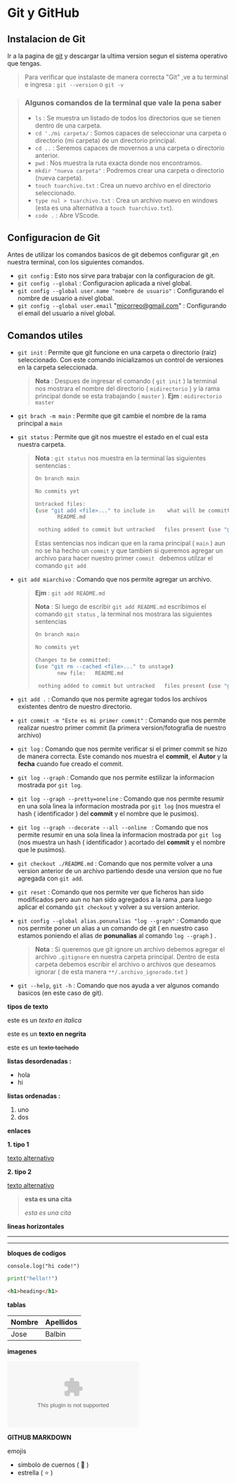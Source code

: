# **Git y GitHub**

## **Instalacion de Git**
Ir a la pagina de 
[git](https://git-scm.com/ "git")
y descargar la ultima version segun el sistema operativo que tengas.

> Para verificar que instalaste de manera correcta "Git" ,ve a tu terminal e ingresa : `git --version` o `git -v` 

> ### **Algunos comandos de la terminal que vale la pena saber**
>
> * `ls` : Se muestra un listado de todos los directorios que se tienen dentro de una carpeta.
> * `cd './mi carpeta/` : Somos capaces de seleccionar una carpeta o directorio (mi carpeta) de un directorio principal.
> * `cd ..` : Seremos capaces de movernos a una carpeta o directorio anterior. 
> * `pwd` : Nos muestra la ruta exacta donde nos encontramos.
> * `mkdir "nueva carpeta"` : Podremos crear una carpeta o directorio (nueva carpeta).
> * `touch tuarchivo.txt` : Crea un nuevo archivo en el directorio seleccionado.
> * `type nul > tuarchivo.txt` : Crea un archivo nuevo en windows (esta es una alternativa a `touch tuarchivo.txt`).
> * `code .` : Abre VScode. 

## **Configuracion de Git**

Antes de utilizar los comandos basicos de git debemos configurar git ,en nuestra terminal, con los siguientes comandos.
* `git config` : Esto nos sirve para trabajar con la configuracion de git. 
* `git config --global` : Configuracion aplicada a nivel global. 
* `git config --global user.name "nombre de usuario"` : Configurando el nombre de usuario a nivel global. 
* `git config --global user.email` "micorreo@gmail.com" : Configurando el email del usuario a nivel global.

## **Comandos utiles**
* `git init` : Permite que git funcione en una carpeta o directorio (raiz) seleccionado. Con este comando inicializamos un control de versiones en la carpeta seleccionada.

  > **Nota** : Despues de ingresar el comando ( `git init` ) la terminal nos mostrara el nombre del directorio ( `midirectorio` ) y la rama principal donde se esta trabajando ( `master` ). **Ejm** : `midirectorio master`
* `git brach -m main` : Permite que git cambie el nombre de la rama principal a  `main`
*  `git status` : Permite que git nos muestre el estado en el cual esta nuestra carpeta.
   > **Nota** : `git status` nos muestra en la terminal las siguientes sentencias :
   >
   >  ```bash 
   >  On branch main
   > 
   >  No commits yet
   >  
   >  Untracked files:
   >  (use "git add <file>..." to include in    what will be committed)
   >         README.md
   > 
   >   nothing added to commit but untracked   files present (use "git add" to track)
   >  ```
   > Estas sentencias nos indican que en la rama principal ( `main` ) aun no se ha hecho un `commit` y que tambien si queremos agregar un archivo para hacer nuestro primer `commit ` debemos utilzar el comando `git add`
*  `git add miarchivo` : Comando que nos permite agregar un archivo. 
   > **Ejm** : `git add README.md`
   >
   > **Nota** : Si luego de escribir `git add README.md` escribimos el comando `git status` , la terminal nos mostrara las siguientes sentencias
   >
   >  ```bash 
   >  On branch main
   > 
   >  No commits yet
   >  
   >  Changes to be committed:
   >  (use "git rm --cached <file>..." to unstage)
   >         new file:   README.md
   > 
   >   nothing added to commit but untracked   files present (use "git add" to track)
   >  ``` 

* `git add .` : Comando que nos permite agregar todos los archivos existentes dentro de nuestro directorio.
* `git commit -m "Este es mi primer commit"` : Comando que nos permite realizar nuestro primer commit (la primera version/fotografia de nuestro archivo)
* `git log` : Comando que nos permite verificar si el primer commit se hizo de manera correcta. Este comando nos muestra el **commit**, el **Autor** y la **fecha** cuando fue creado el commit.
* `git log --graph` : Comando que nos permite estilizar la informacion mostrada por `git log`.
* `git log --graph --pretty=oneline` : Comando que nos permite resumir en una sola linea la informacion mostrada por `git log` (nos muestra el hash ( identificador ) del **commit** y el nombre que le pusimos).
* `git log --graph --decorate --all --online ` : Comando que nos permite resumir en una sola linea la informacion mostrada por `git log` (nos muestra un hash ( identificador ) acortado del **commit** y el nombre que le pusimos).
* `git checkout ./README.md` : Comando que nos permite volver a una version anterior de un archivo partiendo desde una version que no fue agregada con `git add`.
* `git reset` : Comando que nos permite ver que ficheros han sido modificados pero aun no han sido agregados a la rama ,para luego aplicar el comando `git checkout` y volver a su version anterior.
* `git config --global alias.ponunalias "log --graph"` : Comando que nos permite poner un alias a un comando de git ( en nuestro caso estamos poniendo el alias de **ponunalias** al comando `log --graph` ) .
  
  > **Nota** : Si queremos que git ignore un archivo debemos agregar el archivo `.gitignore` en nuestra carpeta principal. Dentro de esta carpeta debemos escribir el archivo o archivos que deseamos ignorar ( de esta manera `**/.archivo_ignorado.txt` )
* `git --help`, `git -h` : Comando que nos ayuda a ver algunos comando basicos (en este caso de git).





<!-- * algunos codigos de markdown -->
**tipos de texto**

este es un *texto en italica*

este es un **texto en negrita**

este es un ~~texto tachado~~

**listas desordenadas :**

* hola
* hi

**listas ordenadas :**

1. uno
2. dos

**enlaces**

**1. tipo 1**

[texto alternativo](www.google.com)

**2. tipo 2**

[texto alternativo](www.google.com "google")

> **esta es una cita**
> 
> *esta es una cita*

**lineas horizontales**

---
---

**bloques de codigos**

`console.log("hi code!")`

```python
print("hello!!")
```
```html
<h1>heading</h1>
```

**tablas**

| Nombre | Apellidos |
|--------|-----------|
| Jose   | Balbin    |

**imagenes**

![imagen](www.google.com "google")

<!--* GITHUB MARKDOWN -->
**GITHUB MARKDOWN**

emojis 

* simbolo de cuernos  ( :metal: )
* estrella ( :star: )